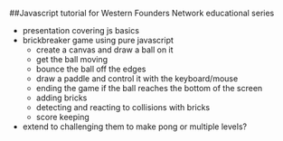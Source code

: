 ##Javascript tutorial for Western Founders Network educational series

* presentation covering js basics
* brickbreaker game using pure javascript
    * create a canvas and draw a ball on it 
    * get the ball moving 
    * bounce the ball off the edges 
    * draw a paddle and control it with the keyboard/mouse
    * ending the game if the ball reaches the bottom of the screen
    * adding bricks
    * detecting and reacting to collisions with bricks
    * score keeping
* extend to challenging them to make pong or multiple levels?
